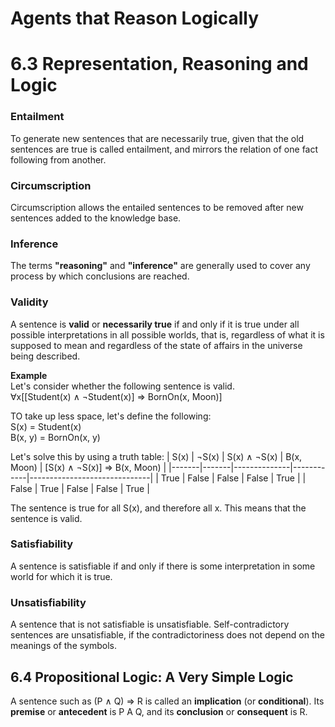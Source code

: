 # Agents that Reason Logically

# 6.3 Representation, Reasoning and Logic

### Entailment
To generate new sentences that are necessarily true, given that the old sentences are true is called entailment, and mirrors the relation of one fact following from another.

### Circumscription
Circumscription allows the entailed sentences to be removed after new sentences added to the knowledge base.

### Inference
The terms **"reasoning"** and **"inference"** are generally used to cover any process by which conclusions are reached.

### Validity
A sentence is **valid** or **necessarily true** if and only if it is true under all possible interpretations in all possible worlds, that is, regardless of what it is supposed to mean and regardless of the state
of affairs in the universe being described.

**Example**\
Let's consider whether the following sentence is valid.\
∀x[[Student(x) ∧ ¬Student(x)] ⇒ BornOn(x, Moon)]

TO take up less space, let's define the following:\
S(x) = Student(x)\
B(x, y) = BornOn(x, y)

Let's solve this by using a truth table:
| S(x)  | ¬S(x) | S(x) ∧ ¬S(x) | B(x, Moon) | [S(x) ∧ ¬S(x)] ⇒ B(x, Moon) |
|-------|-------|--------------|------------|------------------------------|
| True  | False | False        | False      | True                         |
| False | True  | False        | False      | True                         |

The sentence is true for all S(x), and therefore all x. This means that the sentence is valid.

### Satisfiability
A sentence is satisfiable if and only if there is some interpretation in some world for which it is true.

### Unsatisfiability
A sentence that is not satisfiable is unsatisfiable. Self-contradictory sentences are unsatisfiable, if
the contradictoriness does not depend on the meanings of the symbols.

## 6.4 Propositional Logic: A Very Simple Logic
A sentence such as (P ∧ Q) ⇒ R is called an **implication** (or **conditional**). Its **premise** or **antecedent** is P A Q, and its **conclusion** or **consequent** is R.